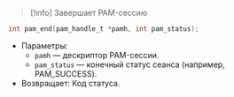 
> [!info] 
> Завершает PAM-сессию

```c
int pam_end(pam_handle_t *pamh, int pam_status);
```

- Параметры:
    - `pamh` — дескриптор PAM-сессии.
    - `pam_status` — конечный статус сеанса (например, PAM_SUCCESS).
- Возвращает: Код статуса.


